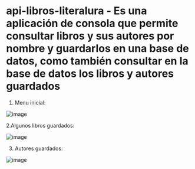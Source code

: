 # api-libros-literalura - Es una aplicación de consola que permite consultar libros y sus autores por nombre y guardarlos en una base de datos, como también consultar en la base de datos los libros y autores guardados

1. Menu inicial: 

![image](https://github.com/MateoV07/api-libros-literalura/assets/146654067/96e2ec8f-bc40-42f5-be5b-071a2c170669)

2.Algunos libros guardados:

![image](https://github.com/MateoV07/api-libros-literalura/assets/146654067/0eb954c0-3c85-408a-9151-1cbdf40e4715)

3. Autores guardados:

![image](https://github.com/MateoV07/api-libros-literalura/assets/146654067/c2ea6c3e-d117-4cbc-8cfa-0d3656736cd7)


